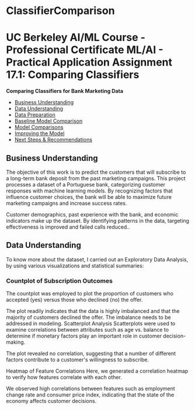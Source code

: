 # ClassifierComparison
 # UC Berkeley AI/ML Course - Professional Certificate ML/AI - Practical Application Assignment 17.1: Comparing Classifiers

**Comparing Classifiers for Bank Marketing Data**

* [Business Understanding](#Business-Understanding)
* [Data Understanding](#Data-Understanding)
* [Data Preparation](#Data-Preparation)
* [Baseline Model Comparison](#Baseline-Model-Comparison)
* [Model Comparisons](#Model-Comparisons)
* [Improving the Model](Improving-the-Model)
* [Next Steps & Recommendations](#Next-Steps-&-Recommendations)

## Business Understanding

The objective of this work is to predict the customers that will subscribe to a long-term bank deposit from the past marketing campaigns. This project processes a dataset of a Portuguese bank, categorizing customer responses with machine learning models. By recognizing factors that influence customer choices, the bank will be able to maximize future marketing campaigns and increase success rates.

Customer demographics, past experience with the bank, and economic indicators make up the dataset. By identifying patterns in the data, targeting effectiveness is improved and failed calls reduced..

## Data Understanding

To know more about the dataset, I carried out an Exploratory Data Analysis, by using various visualizations and statistical summaries: 

### Countplot of Subscription Outcomes
The countplot was employed to plot the proportion of customers who accepted (yes) versus those who declined (no) the offer. 

The plot readily indicates that the data is highly imbalanced and that the majority of customers declined the offer. The imbalance needs to be addressed in modeling.
Scatterplot Analysis
Scatterplots were used to examine correlations between attributes such as age vs. balance to determine if monetary factors play an important role in customer decision-making.

The plot revealed no correlation, suggesting that a number of different factors contribute to a customer's willingness to subscribe.

Heatmap of Feature Correlations
Here, we generated a correlation heatmap to verify how features correlate with each other. 

We observed high correlations between features such as employment change rate and consumer price index, indicating that the state of the economy affects customer decisions.

